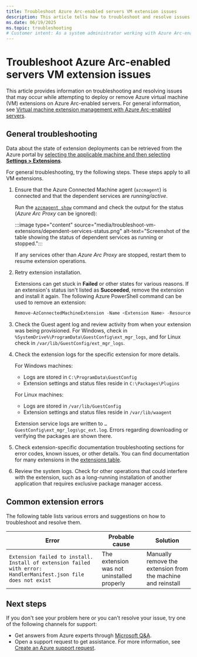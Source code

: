 ```yaml
---
title: Troubleshoot Azure Arc-enabled servers VM extension issues
description: This article tells how to troubleshoot and resolve issues with Azure VM extensions that arise with Azure Arc-enabled servers.
ms.date: 06/19/2025
ms.topic: troubleshooting
# Customer intent: As a system administrator working with Azure Arc-enabled servers, I want to troubleshoot VM extension issues effectively, so that I can ensure successful deployment and maintenance of extensions in my environment.
---
```


# Troubleshoot Azure Arc-enabled servers VM extension issues

This article provides information on troubleshooting and resolving issues that may occur while attempting to deploy or remove Azure virtual machine (VM) extensions on Azure Arc-enabled servers. For general information, see [Virtual machine extension management with Azure Arc-enabled servers](./manage-vm-extensions.md).

## General troubleshooting

Data about the state of extension deployments can be retrieved from the Azure portal by [selecting the applicable machine and then selecting **Settings > Extensions**](manage-vm-extensions-portal.md#list-extensions-installed).

For general troubleshooting, try the following steps. These steps apply to all VM extensions.

1. Ensure that the Azure Connected Machine agent (`azcmagent`) is connected and that the dependent services are *running/active*.

    Run the [`azcmagent show`](azcmagent-show.md) command and check the output for the status (*Azure Arc Proxy* can be ignored):

    :::image type="content" source="media/troubleshoot-vm-extensions/dependent-services-status.png" alt-text="Screenshot of the table showing the status of dependent services as running or stopped.":::

    If any services other than *Azure Arc Proxy* are stopped, restart them to resume extension operations.

1. Retry extension installation.

    Extensions can get stuck in **Failed** or other states for various reasons. If an extension's status isn't listed as **Succeeded**, remove the extension and install it again. The following Azure PowerShell command can be used to remove an extension:

    ```powershell
    Remove-AzConnectedMachineExtension -Name <Extension Name> -ResourceGroupName <RG Name> -MachineName <Machine Name>
    ```

1. Check the Guest agent log and review activity from when your extension was being provisioned. For Windows, check in `%SystemDrive%\ProgramData\GuestConfig\ext_mgr_logs`, and for Linux check in `/var/lib/GuestConfig/ext_mgr_logs`.

1. Check the extension logs for the specific extension for more details.

    For Windows machines:
    - Logs are stored in `C:\ProgramData\GuestConfig`
    - Extension settings and status files reside in `C:\Packages\Plugins`

    For Linux machines:
    - Logs are stored in `/var/lib/GuestConfig`
    - Extension settings and status files reside in `/var/lib/waagent`

    Extension service logs are written to `…GuestConfig\ext_mgr_logs\gc_ext.log`. Errors regarding downloading or verifying the packages are shown there.  

1. Check extension-specific documentation troubleshooting sections for error codes, known issues, or other details. You can find documentation for many extensions in the [extensions table](manage-vm-extensions.md#extensions).

1. Review the system logs. Check for other operations that could interfere with the extension, such as a long-running installation of another application that requires exclusive package manager access.

## Common extension errors

The following table lists various errors and suggestions on how to troubleshoot and resolve them.

|Error |Probable cause |Solution |
|--------|---------------|---------|
|`Extension failed to install. Install of extension failed with error: HandlerManifest.json file does not exist` |The extension was not uninstalled properly |Manually remove the extension from the machine and reinstall |

## Next steps

If you don't see your problem here or you can't resolve your issue, try one of the following channels for support:

- Get answers from Azure experts through [Microsoft Q&A](/answers/topics/azure-arc.html).
- Open a support request to get assistance. For more information, see [Create an Azure support request](/azure/azure-portal/supportability/how-to-create-azure-support-request).
